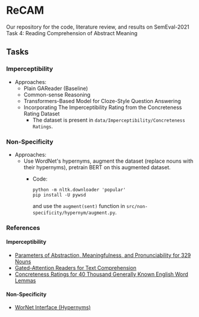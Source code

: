 # ReCAM
Our repository for the code, literature review, and results on SemEval-2021 Task 4:  Reading Comprehension of Abstract Meaning

## Tasks


### Imperceptibility

- Approaches:
	- Plain GAReader (Baseline)
	- Common-sense Reasoning
	- Transformers-Based Model for Cloze-Style Question Answering
	- Incorporating The Imperceptibility Rating from the Concreteness Rating Dataset
		- The dataset is present in ```data/Imperceptibility/Concreteness Ratings```.

### Non-Specificity

- Approaches: 
	- Use WordNet's hypernyms, augment the dataset (replace nouns with their hypernyms), pretrain BERT on this augmented dataset.
		- Code:

			```
			python -m nltk.downloader 'popular'
			pip install -U pywsd
			```
			and use the ```augment(sent)``` function in ```src/non-specificity/hypernym/augment.py```.

### References

#### Imperceptibility

- [Parameters of Abstraction, Meaningfulness, and Pronunciability for 329 Nouns](https://www.sciencedirect.com/science/article/abs/pii/S0022537166800610?via%3Dihub)
- [Gated-Attention Readers for Text Comprehension](https://arxiv.org/abs/1606.01549)
- [Concreteness Ratings for 40 Thousand Generally Known English Word Lemmas](https://www.researchgate.net/publication/258061778_Concreteness_ratings_for_40_thousand_generally_known_English_word_lemmas)

#### Non-Specificity
- [WorNet Interface (Hypernyms)](https://www.nltk.org/howto/wordnet.html)